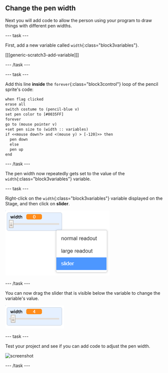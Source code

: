 ## Change the pen width

Next you will add code to allow the person using your program to draw things with different pen widths.

--- task ---

First, add a new variable called `width`{:class="block3variables"}.

[[[generic-scratch3-add-variable]]]

--- /task ---

--- task ---

Add this line __inside__ the `forever`{:class="block3control"} loop of the pencil sprite's code:

```blocks3
when flag clicked
erase all
switch costume to (pencil-blue v)
set pen color to [#0035FF]
forever
go to (mouse pointer v)
+set pen size to (width :: variables)
if <<mouse down?> and <(mouse y) > [-120]>> then 
  pen down
  else
  pen up
end
```

--- /task ---

The pen width now repeatedly gets set to the value of the `width`{:class="block3variables"} variable.

--- task ---

Right-click on the `width`{:class="block3variables"} variable displayed on the Stage, and then click on **slider**.

![screenshot](images/paint-slider.png)

--- /task ---

You can now drag the slider that is visible below the variable to change the variable's value.

![screenshot](images/paint-slider-change.png)

--- task ---

Test your project and see if you can add code to adjust the pen width.

![screenshot](images/paint-width-test.png)

--- /task ---
